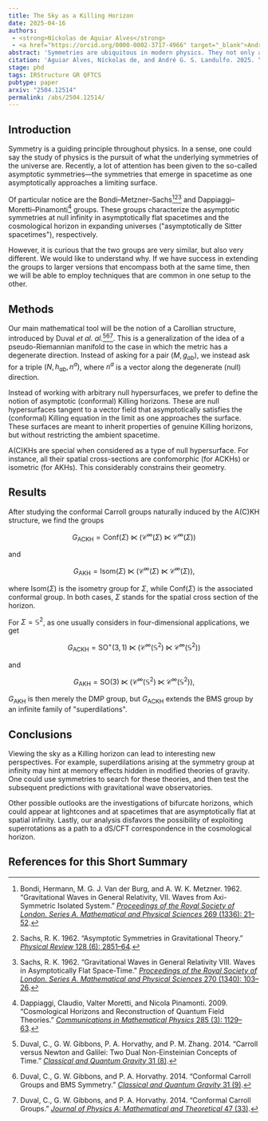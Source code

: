 ```yaml
---
title: The Sky as a Killing Horizon
date: 2025-04-16
authors: 
 - <strong>Níckolas de Aguiar Alves</strong>
 - <a href="https://orcid.org/0000-0002-3717-4966" target="_blank">André G. S. Landulfo</a>
abstract: 'Symmetries are ubiquitous in modern physics. They not only allow for a more simplified description of physical systems but also, from a more fundamental perspective, can be seen as determining a theory itself. In the present paper, we propose a new definition of asymptotic symmetries that unifies and generalizes the usual notions of symmetry considered in asymptotically flat spacetimes and expanding universes with cosmological horizons. This is done by considering BMS-like symmetries for "asymptotic (conformal) Killing horizons", or A(C)KHs, here defined as null hypersurfaces that are tangent to a vector field satisfying the (conformal) Killing equation in a limiting sense. The construction is theory-agnostic and extremely general, for it makes no use of the Einstein equations and can be applied to a wide range of scenarios with different dimensions or hypersurface cross sections. While we reproduce the results by Dappiaggi, Moretti, and Pinamonti in the case of asymptotic Killing horizons, the conformal generalization does not yield only the BMS group, but a larger group. The enlargement is due to the presence of "superdilations". We speculate on many implications and possible continuations of this work, including the exploration of gravitational memory effects beyond general relativity, understanding antipodal matching conditions at spatial infinity in terms of bifurcate horizons, and the absence of superrotations in de Sitter spacetime and Killing horizons.'
citation: 'Aguiar Alves, Níckolas de, and André G. S. Landulfo. 2025. “The Sky as a Killing Horizon.” arXiv: <a href="https://arxiv.org/abs/2504.12514" target="_blank">2504.12514 [gr-qc]</a>.'
stage: phd
tags: IRStructure GR QFTCS
pubtype: paper
arxiv: "2504.12514"
permalink: /abs/2504.12514/
---
```


## Introduction
Symmetry is a guiding principle throughout physics. In a sense, one could say the study of physics is the pursuit of what the underlying symmetries of the universe are. Recently, a lot of attention has been given to the so-called asymptotic symmetries—the symmetries that emerge in spacetime as one asymptotically approaches a limiting surface. 

Of particular notice are the Bondi–Metzner–Sachs[^1][^2][^3] and Dappiaggi–Moretti–Pinamonti[^4] groups. These groups characterize the asymptotic symmetries at null infinity in asymptotically flat spacetimes and the cosmological horizon in expanding universes ("asymptotically de Sitter spacetimes"), respectively. 

However, it is curious that the two groups are very similar, but also very different. We would like to understand why. If we have success in extending the groups to larger versions that encompass both at the same time, then we will be able to employ techniques that are common in one setup to the other.

## Methods
Our main mathematical tool will be the notion of a Carollian structure, introduced by Duval *et al. al.*[^5][^6][^7]. This is a generalization of the idea of a pseudo-Riemannian manifold to the case in which the metric has a degenerate direction. Instead of asking for a pair $(M,g_{ab})$, we instead ask for a triple $(N,h_{ab},n^a)$, where $n^a$ is a vector along the degenerate (null) direction.

Instead of working with arbitrary null hypersurfaces, we prefer to define the notion of asymptotic (conformal) Killing horizons. These are null hypersurfaces tangent to a vector field that asymptotically satisfies the (conformal) Killing equation in the limit as one approaches the surface. These surfaces are meant to inherit properties of genuine Killing horizons, but without restricting the ambient spacetime. 

A(C)KHs are special when considered as a type of null hypersurface. For instance, all their spatial cross-sections are confomorphic (for ACKHs) or isometric (for AKHs). This considerably constrains their geometry.

## Results
After studying the conformal Carroll groups naturally induced by the A(C)KH structure, we find the groups 

$$G_{\text{ACKH}} = \text{Conf}(\Sigma) \ltimes \left(\mathcal{C}^{\infty}(\Sigma) \ltimes \mathcal{C}^{\infty}(\Sigma) \right)$$

and 

$$G_{\text{AKH}} = \text{Isom}(\Sigma) \ltimes \left(\mathcal{C}^{\infty}(\Sigma) \ltimes \mathcal{C}^{\infty}(\Sigma) \right),$$

where $\text{Isom}(\Sigma)$ is the isometry group for $\Sigma$, while $\text{Conf}(\Sigma)$ is the associated conformal group. In both cases, $\Sigma$ stands for the spatial cross section of the horizon. 


For $\Sigma = \mathbb{S}^2$, as one usually considers in four-dimensional applications, we get 

$$G_{\text{ACKH}} = \text{SO}^+(3,1) \ltimes \left(\mathcal{C}^{\infty}(\mathbb{S}^2) \ltimes \mathcal{C}^{\infty}(\mathbb{S}^2) \right)$$

and 

$$G_{\text{AKH}} = \text{SO}(3) \ltimes \left(\mathcal{C}^{\infty}(\mathbb{S}^2) \ltimes \mathcal{C}^{\infty}(\mathbb{S}^2) \right),$$

$G_{\text{AKH}}$ is then merely the DMP group, but $G_{\text{ACKH}}$ extends the BMS group by an infinite family of "superdilations".

## Conclusions
Viewing the sky as a Killing horizon can lead to interesting new perspectives. For example, superdilations arising at the symmetry group at infinity may hint at memory effects hidden in modified theories of gravity. One could use symmetries to search for these theories, and then test the subsequent predictions with gravitational wave observatories. 

Other possible outlooks are the investigations of bifurcate horizons, which could appear at lightcones and at spacetimes that are asymptotically flat at spatial infinity. Lastly, our analysis disfavors the possibility of exploiting superrotations as a path to a dS/CFT correspondence in the cosmological horizon.

## References for this Short Summary

[^1]: Bondi, Hermann, M. G. J. Van der Burg, and A. W. K. Metzner. 1962. “Gravitational Waves in General Relativity, VII. Waves from Axi-Symmetric Isolated System.” [_Proceedings of the Royal Society of London. Series A. Mathematical and Physical Sciences_ 269 (1336): 21–52](https://doi.org/10.1098/rspa.1962.0161).
[^2]: Sachs, R. K. 1962. “Asymptotic Symmetries in Gravitational Theory.” [_Physical Review_ 128 (6): 2851–64](https://doi.org/10.1103/PhysRev.128.2851).
[^3]: Sachs, R. K. 1962. “Gravitational Waves in General Relativity VIII. Waves in Asymptotically Flat Space-Time.” [_Proceedings of the Royal Society of London. Series A. Mathematical and Physical Sciences_ 270 (1340): 103–26](https://doi.org/10.1098/rspa.1962.0206).
[^4]: Dappiaggi, Claudio, Valter Moretti, and Nicola Pinamonti. 2009. “Cosmological Horizons and Reconstruction of Quantum Field Theories.” [_Communications in Mathematical Physics_ 285 (3): 1129–63](https://doi.org/10.1007/s00220-008-0653-8).
[^5]: Duval, C., G. W. Gibbons, P. A. Horvathy, and P. M. Zhang. 2014. “Carroll versus Newton and Galilei: Two Dual Non-Einsteinian Concepts of Time.” [_Classical and Quantum Gravity_ 31 (8)](https://doi.org/10.1088/0264-9381/31/8/085016).
[^6]: Duval, C., G. W. Gibbons, and P. A. Horvathy. 2014. “Conformal Carroll Groups and BMS Symmetry.” [_Classical and Quantum Gravity_ 31 (9)](https://doi.org/10.1088/0264-9381/31/9/092001).
[^7]: Duval, C., G. W. Gibbons, and P. A. Horvathy. 2014. “Conformal Carroll Groups.” [_Journal of Physics A: Mathematical and Theoretical_ 47 (33)](https://doi.org/10.1088/1751-8113/47/33/335204).
